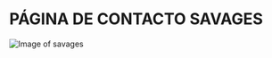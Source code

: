 # PÁGINA DE CONTACTO SAVAGES

![Image of savages](http://beta.adalab.es/project-promo-j-module-1-team-3/assets/images/readme.png)
